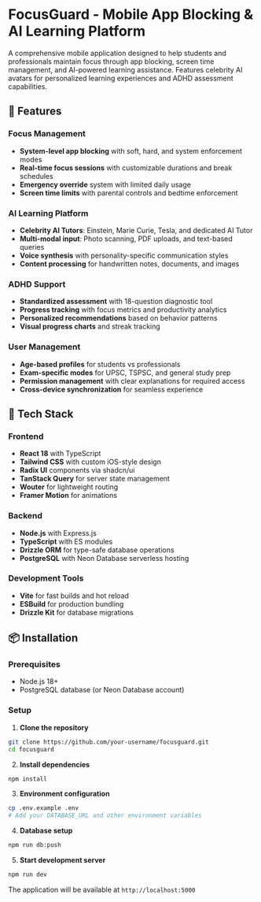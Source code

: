 # FocusGuard - Mobile App Blocking & AI Learning Platform

A comprehensive mobile application designed to help students and professionals maintain focus through app blocking, screen time management, and AI-powered learning assistance. Features celebrity AI avatars for personalized learning experiences and ADHD assessment capabilities.

## 🌟 Features

### Focus Management
- **System-level app blocking** with soft, hard, and system enforcement modes
- **Real-time focus sessions** with customizable durations and break schedules
- **Emergency override** system with limited daily usage
- **Screen time limits** with parental controls and bedtime enforcement

### AI Learning Platform
- **Celebrity AI Tutors**: Einstein, Marie Curie, Tesla, and dedicated AI Tutor
- **Multi-modal input**: Photo scanning, PDF uploads, and text-based queries
- **Voice synthesis** with personality-specific communication styles
- **Content processing** for handwritten notes, documents, and images

### ADHD Support
- **Standardized assessment** with 18-question diagnostic tool
- **Progress tracking** with focus metrics and productivity analytics
- **Personalized recommendations** based on behavior patterns
- **Visual progress charts** and streak tracking

### User Management
- **Age-based profiles** for students vs professionals
- **Exam-specific modes** for UPSC, TSPSC, and general study prep
- **Permission management** with clear explanations for required access
- **Cross-device synchronization** for seamless experience

## 🚀 Tech Stack

### Frontend
- **React 18** with TypeScript
- **Tailwind CSS** with custom iOS-style design
- **Radix UI** components via shadcn/ui
- **TanStack Query** for server state management
- **Wouter** for lightweight routing
- **Framer Motion** for animations

### Backend
- **Node.js** with Express.js
- **TypeScript** with ES modules
- **Drizzle ORM** for type-safe database operations
- **PostgreSQL** with Neon Database serverless hosting

### Development Tools
- **Vite** for fast builds and hot reload
- **ESBuild** for production bundling
- **Drizzle Kit** for database migrations

## 📦 Installation

### Prerequisites
- Node.js 18+ 
- PostgreSQL database (or Neon Database account)

### Setup

1. **Clone the repository**
```bash
git clone https://github.com/your-username/focusguard.git
cd focusguard
```

2. **Install dependencies**
```bash
npm install
```

3. **Environment configuration**
```bash
cp .env.example .env
# Add your DATABASE_URL and other environment variables
```

4. **Database setup**
```bash
npm run db:push
```

5. **Start development server**
```bash
npm run dev
```

The application will be available at `http://localhost:5000`
